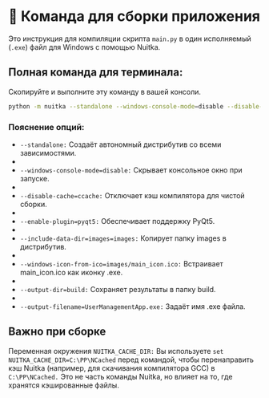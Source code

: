 # 🚀 Команда для сборки приложения

Это инструкция для компиляции скрипта `main.py` в один исполняемый (`.exe`) файл для Windows с помощью Nuitka.

## Полная команда для терминала:

Скопируйте и выполните эту команду в вашей консоли.

```bash
python -m nuitka --standalone --windows-console-mode=disable --disable-cache=ccache --enable-plugin=pyqt5 --include-data-dir=images=images --windows-icon-from-ico=images/main_icon.ico --output-dir=build --output-filename=UserManagementApp.exe main.py
```

### Пояснение опций:

* `--standalone:` Создаёт автономный дистрибутив со всеми зависимостями.
* 
* `--windows-console-mode=disable:` Скрывает консольное окно при запуске.
* 
* `--disable-cache=ccache:` Отключает кэш компилятора для чистой сборки.
* 
* `--enable-plugin=pyqt5:` Обеспечивает поддержку PyQt5.
* 
* `--include-data-dir=images=images:` Копирует папку images в дистрибутив.
* 
* `--windows-icon-from-ico=images/main_icon.ico:` Встраивает main_icon.ico как иконку .exe.
* 
* `--output-dir=build:` Сохраняет результаты в папку build.
* 
* `--output-filename=UserManagementApp.exe:` Задаёт имя .exe файла.

## Важно при сборке

Переменная окружения `NUITKA_CACHE_DIR:` Вы используете `set NUITKA_CACHE_DIR=C:\PP\NCached` перед командой, чтобы перенаправить кэш Nuitka (например, для скачивания компилятора GCC) в `C:\PP\NCached.` Это не часть команды Nuitka, но влияет на то, где хранятся кэшированные файлы.

